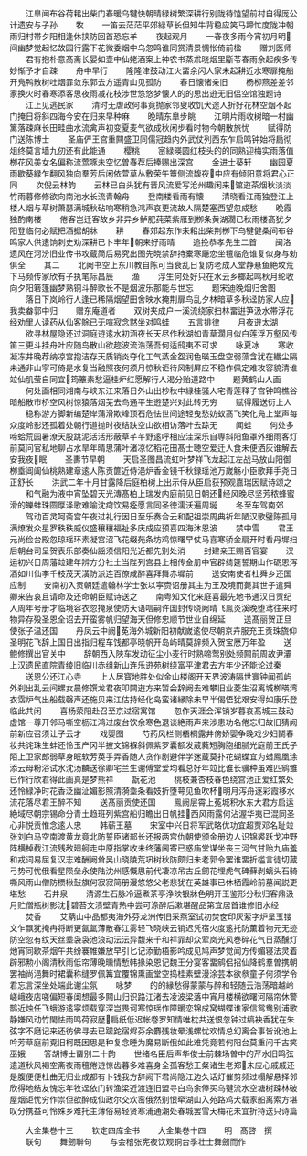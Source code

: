 <!-- { "loadSidebar": true } -->
　　江臯闻布谷荷耜出柴门春暖乌犍快朝晴緑树繁深耕行别陇待馌望前村自得厐公计遗安与子孙
　　牧
　　一笛去茫茫平郊緑草长但知牛背稳应笑马蹄忙度陇冲朝雨归村帯夕阳相逢休挟防回首恐忘羊
　　夜起观月
　　一春夜多雨今宵初月明间幽梦觉起忆故园行露下花微委烟中乌忽鸣谁同赏清景惆怅倚前楹
　　赠刘医师
　　君有抱朴意髙斋长晏如壶中仙姥酒案上神农书蒸朮晓烟里斸苓春雨余起疾多传妙惭予才自疎
　　舟中早行
　　隆隆津鼓动江火畱余闪人家未起耕近水寒扉掩船开鳬鸭散树吐烟霏敛东郭去方遥青山见孤防
　　春日懐诸亲旧
　　杨栁燕差差邻家换火时春寒添客思夜雨减花枝涉世悠悠梦懐人的的思出逰无旧侣空馆独题诗
　　江上见逃民家
　　清时无虐政何事竟抛家邻叟收饥犬途人折好花林空烟不起门掩日将斜四海今安在归来早种麻
　　晚晴东臯步眺
　　江明片雨收树暗一村幽篱落疎麻长田畦曲水流禽声初变夏麦气欲成秋闲步看时物今朝散旅忧
　　赋得防门送陈博士
　　圣庙俨王宫重闗盛卫同儒冠趋内外武仗列西东乍启鸣钟始将扃彻俎终莫言墙九仞还有此能通
　　樱桃
　　宻緑暎圆红枝头的的同熟迎梅实雨落值栁花风美女名偏称流莺啄未空忆曽春荐后捧赐出深宫
　　金进士葵轩
　　幽园夏雨歇葵緑乍翻风独向羣芳后闲依萱草丛敷荣午簟侧流馥夜中应有倾阳意将君心正同
　　次倪云林韵
　　云林已白头犹有晋风流爱写沧州趣闲来馆逰茶烟秋淡淡竹雨暮修修欲向南池水长流青翰舟
　　登南楼看雨有懐
　　清晓看江雨独登江上楼人烟与草树萧瑟满城秋砧响寒稍急鸿声哀更流故人隔楚塞西望忽成愁
　　晚霞独酌南楼
　　倦客岂迁客故乡非异乡鲈肥莼菜紫雁到栁条黄湖濶已秋雨楼髙犹夕阳登临何必赋把酒据胡牀
　　耕
　　春郊起东作耒耜出柴荆栁下乌犍健桑间布谷鸣家人供逺饷刺史劝深耕已卜丰年朝来好雨晴
　　追挽恭孝先生二首
　　闽洛遗风在河汾旧业传书攻蔵简后易究出图先晓禁辞持橐寒廰恋坐氊临危谁复似身与勅俱全
　　其二
　　北阙书空上东川教自陈可当衰乱日复防老成人堂静悬鱼絶坟荒下马频传家欣有子执笔际昌辰
　　渔
　　浮生何处好只在水云乡榔起鸣秋月纶收向夕阳箬篷幽梦熟铜斗醉歌长不是烟波乐那能与世忘
　　题宋迪晚烟归舍图
　　落日下岚岭行人逢已稀隔烟望田舍映水掩荆扉鸟乱夕林暗草多秋迳防家人应我卖畚郭中归
　　赠东庵道者
　　双树夹成户一溪流绕家扫林畱逬笋汲水帯浮花经劝里人读药从仙客賖已无喧寂念黙坐对鸣蛙
　　五言排律
　　月夜逰太湖
　　欲寻林屋隐还过洞庭逰逺水初涵夜长天尽作秋湖如青草濶月似白莲浮万壑风传笛三更斗挂舟叶应随鸟散山欲趂波流浩荡吾何适鸱夷不可求
　　咏夏冰
　　寒收凝冻井晚荐纳凉宫抱洁存天质销炎夺化工气蒸金盌润色暎玉盘空弱藻含犹在纎尘隔未通非山寜可倚是水复当融照夜何须月惊秋讵待风制屏应不稳作佩定难攻容貌清谁竝仙肌莹自同宜筠簟素愁逼桂炉红愿解行人渴分贻道路中
　　题黄鹤山人画
　　何处画相同湘南与峡东江来落日外山出杪秋中緑桂骚人宅青莲释子宫钟鸣樵谷暗船散市桥空风树惊猿落烟芜去鸟通平生逰楚兴对此转无穷
　　赋得履送衍上人
　　稳称游方脚新编楚岸蒲滑欺峰顶石危怯世间途轻曳愁妨蚁髙飞笑化鳬上堂声每众度岭影还孤着处朝行道抛时夜结趺空山欲相访落叶去踪无
　　闻蛙
　　何处多啼蛤荒园暑潦天股跳泥活活形蔽草芊芊野逺呼相应洼深乐自専斜阳鱼罩外细雨客灯前莫问官私地聊占水旱年晴思蒲叶渚凉忆稻花田髙士聴空爱迁人食未便洒灰谁解去安我夜眠
　　圣夀节早朝
　　天启圣图昌流虹叶梦祥飞龙起江左战马放山阳御栁埀阊阖仙桃熟建章逺人陈贡篚近侍浥炉香金镜千秋録瑶池万嵗觞小臣歌拜手尧日正舒长
　　洪武二年十月甘露降后庭柏树上出示侍从臣启获预观嘉瑞因赋诗颂之
　　和气融为液中宵坠碧天光漙髙柏上瑞发内庭前见日朝还经风晚尽坚芳秾蜂蜜滑的皪蚌珠圆厚泽歌难喻沈疴饮易痊愿言同圣徳濡沃遍周埏
　　冬至车驾南郊
　　驾动百灵呵斋宫午夜过礼行因日至乐奏合云和配祖崇周典祈年陋汉歌璧陈孤月满燎发众星罗秩秩威仪盛穰穰福祉多庆成应预喜四海沐恩波
　　禁中雪
　　君王元尚俭台殿忽琼瑶环素凝宫沼飞花缀苑条坊鸡惊曙早仗马喜寒骄金扇开时看丹墀扫后朝台司呈贺表乐部奏仙謡须信阳光近都先别处消
　　封建亲王赐百官宴
　　汉运初兴日周藩竝建年辨方分社土当陛列宫县上相传金册中官辟绮筵誓期山作砺恩泻酒如川仙李千枝茂天潢防派连百僚咸醉喜拜舞赤墀前
　　送安南使者杜舜乡还国应制
　　安南初入贡朝廷遣翰林学士张以寜赍诏册其主为王及境而薨其世子遣舜卿来告哀且请命及还命朝臣赋诗送之
　　南粤知文化来庭喜最先地书通汉日贡纪入周年号册才临境容衣忽掩泉使防天语唁嗣许国封传晓阙晴飞鳯炎溪晚堕鸢往来时物异存殁圣恩全诏去开蛮雾帆归望海天但修忠顺节世业自绵延
　　送髙丽贺正旦使张子温还国
　　丹凤云中阙莬海外城新阳初献嵗逺使尽朝京卉服充王贡珠旒仰圣明花飞辞上国日出指归程车饯都亭晓帆开岛屿晴莫辞频入贺宝厯万年盈
　　送鲍修撰出官关中
　　辞朝西入陜车发动征尘小麦行时熟啼莺别处频闗前周故尹灞上汉遗民直院青绫旧临川赤组新山连乐逰苑树绕富平津君去方年少还能论过秦
　　送恩公还江心寺
　　上人居寳地胜处似金山楼阁开天界波涛隔世寰钟闻孤屿外刹出乱云间螺女晨修馔龙君夜叩闗逰方来暂会辞阙去难攀旧业菱生沼离城栁暎湾衣霑炉气出船载磬声还施贝来江估持经化岛蛮诸縁除未早半偈悟犹艰安得如康乐登临此共闲
　　喜杨荥阳赴召至京过宿寓馆
　　忽作天涯会浑销岁暮哀髙城三鼓动虚馆一尊开邻马嘶空枥江鸿过废台饮余寒色退谈絶雨声来涉患功名倦忘归故旧猜阙前新应召须让子云才
　　戏婴图
　　芍药风栏侧梧桐露井傍娇婴争晚戏少妇鬭春妆共诧珠生蚌还怜玉产冈半披文锦褓斜佩紫罗囊额发葳蕤短胸胞细腻光庭前王氏子陌上卫家郎弱草身眠软芳英手弄香随人贪作剧避伴学迷蔵莫扑花蝴蝶宜为蜡鳯凰涂添云母粉浴试水沈汤麟送徐卿宅兰生谢傅堂爱均看总好年竝比谁长骥种虽难匹鹓雏已作行欣君得此画真是梦熊祥
　　翫花池
　　桃枝兼杏枝春色绕宫池正爱红繁处还怜緑净时花香泛幽沚媚影照清漪埀条看妓折堕萼见鱼吹杯明月泻舟逐彩霞移水流花落尽君王醉不知
　　送髙丽贡使还国
　　鳯阙层霄上菟城积水东大君方启运絶域尽朝宗锡命分青土趋班列紫宫船归瞻出日帆挂西风雨露何沾渥华夷已混同圣心非悦贡惟念逺人忠
　　韩蕲王墓
　　宋室中兴日将军武略优功宜超贾邓名耻竝张刘白马空南渡黄龙竟北防誓臣诸部长还报两宫仇朝使颁金册边人识锦裘跃戈冲野阵横棹截江流残敌廻舸走中原指掌收未终藩阃寄已惑庙堂谋坐丧三河气甘贻九庙羞和戎词易屈复汉志难酬阙耸吴山晓陵荒巩树秋防颇归未老郭令罢谁畱折槛言徒切蔵弓势可忧俄看星陨垒永使陆沈州感慨思前代凄凉吊古丘劒花埋虎气碑藓剥螭头石骑嘶风雨山僧防槚楸鼔旗何寂寂简册漫悠悠父老悲犹在英雄事已休栖霞岭前墓闻説更堪愁
　　石井泉
　　清源生石脉冷逼煮茶亭浄映银牀色明开玉鉴形分秋归客鼎汲月贮僧瓶树影沈碧苔文渍壁青热中尝可涤醉后漱堪醒品第宜居首谁修旧水经
　　焚香
　　艾蒳山中品都夷海外芬龙洲传旧采燕室试初焚奁印灰萦字炉呈玉镂文乍飘犹掩冉将断更氤氲薄散春江雾轻飞晓峡云销迟凭宿火度逺托防薫着物元无迹防空忽有纹天丝埀袅袅池浪动沄沄异馥来千和祥霏却众荤岚光风巻碎花气日蒸醺灯灺宵同歇茶烟午共纷褰帷嫌放早引匕记添勤梧影吟成见鸠声梦觉闻方传媚寝法灵着辟邪勲小阁清秋雨低帘薄晚曛情慙韩掾染恩记魏王分宴客畱鹓侣招仙降鹤羣曽携朝罢袖尚浥舞时裙囊称缝罗佩篝宜覆锦熏画堂空捣桂素壁漫涂芸本欲叅童子何须学令君忘言深坐处端此谢尘氛
　　咏梦
　　的的縁愁得蒙蒙与醉和轻随云浩荡暗越岭嵯峨夜店嗟偏短春闺想最多闗山归识路江渚去凌波梁落中宵月楼横欲曙河隔帘休警鹊近烛任飞蛾游逺寜烦载穿深岂畏诃寒惊瑶作障暖恋锦成窝蝴蝶谁家信鸳鸯别浦歌静嫌风动竹閙怯雨鸣荷寂歴扃纸低迟帐卷罗知情唯枕共送恨忽钟过缟袂香犹在朱弦字不磨记来还彷佛寻去已蹉跎宿烬芬余麝残妆晕浅螺忧欢情总幻离合事皆讹池上吟芳草庭前覔旧柯既因思是种复念睡为魔易断俄如此难凭竟若何阳台莫重问千古笑巫娥
　　答胡博士畱别二十韵
　　世绪名臣后声华俊士前棘场曽中的芹水旧鸣弦逺道秋风褐空斋夜雨氊倦逰惊齿暮多难喜身全孤客愁王粲诸生老郑未应心戚戚还是腹便便杜曲无归业成都有卜钱我方辞阙下君尚隐江边久话灯催剪频过榻解悬择邻欣得地结友愧忘年牧迳依门转渔梁近渡连旧盟寻白鸟余俸买乌犍流水空塘树疎林破屋烟讵忧穷作祟但欲醉成仙政尔交欢宻俄然别恨牵湖山入苑路鸡犬载家船离索方堪叹分携益可怜殊乡难托主薄俗易轻贤寒浦通潮处春城罢雪天梅花未宜折持送只诗篇






　　大全集巻十三
　　钦定四库全书
　　大全集巻十四
　　明　髙啓　撰
　　联句
　　舞劒聨句
　　与会稽张宪夜饮观铜台季壮士舞劒而作
